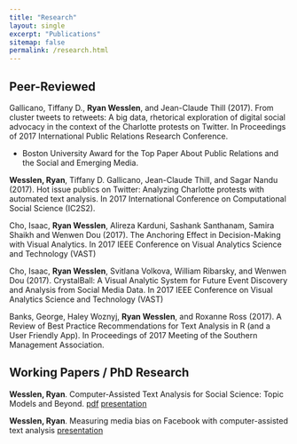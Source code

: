 ```yaml
---
title: "Research"
layout: single
excerpt: "Publications"
sitemap: false
permalink: /research.html
---
```


## Peer-Reviewed

Gallicano, Tiffany D., **Ryan Wesslen**, and Jean-Claude Thill (2017). From cluster tweets to retweets: A big data, rhetorical exploration of digital social advocacy in the context of the Charlotte protests on Twitter. In Proceedings of 2017 International Public Relations Research Conference.

*   Boston University Award for the Top Paper About Public Relations and the Social and Emerging Media.

**Wesslen, Ryan**, Tiffany D. Gallicano, Jean-Claude Thill, and Sagar Nandu (2017). Hot issue publics on Twitter: Analyzing Charlotte protests with automated text analysis. In 2017 International Conference on Computational Social Science (IC2S2). 

Cho, Isaac, **Ryan Wesslen**, Alireza Karduni, Sashank Santhanam, Samira Shaikh and Wenwen Dou (2017). The Anchoring Effect in Decision-Making with Visual Analytics. In 2017 IEEE Conference on Visual Analytics Science and Technology (VAST)

Cho, Isaac, **Ryan Wesslen**, Svitlana Volkova, William Ribarsky, and Wenwen Dou (2017). CrystalBall: A Visual Analytic System for Future Event Discovery and Analysis from Social Media Data. In 2017 IEEE Conference on Visual Analytics Science and Technology (VAST)

Banks, George, Haley Woznyj, **Ryan Wesslen**, and Roxanne Ross (2017). A Review of Best Practice Recommendations for Text Analysis in R (and a User Friendly App). In Proceedings of 2017 Meeting of the Southern Management Association.

## Working Papers / PhD Research

**Wesslen, Ryan**. Computer-Assisted Text Analysis for Social Science: Topic Models and Beyond. [pdf](/assets/documents/papers/topic-models-beyond.pdf) [presentation](/assets/documents/presentations/qualifying-exam-presentation.pptx)

**Wesslen, Ryan**. Measuring media bias on Facebook with computer-assisted text analysis [presentation](/assets/documents/presentations/media-bias-presentation.pptx)